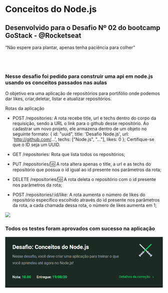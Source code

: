 # Conceitos do Node.js

## Desenvolvido para o Desafio Nº 02 do bootcamp GoStack - @Rocketseat

“Não espere para plantar, apenas tenha paciência para colher”
<br/><br/><br/><br/>

### Nesse desafio foi pedido para construir uma api em node.js usando os conceitos passados nas aulas

 O objetivo era uma aplicação de repositórios para portifólio onde podemos dar likes, criar,deletar, listar e atualizar repositórios.

Rotas da aplicação

* POST /repositories: A rota recebe title, url e techs dentro do corpo da requisição, sendo a URL o link para o github desse repositório. Ao cadastrar um novo projeto, ele armazena dentro de um objeto no seguinte formato: { id: "uuid", title: 'Desafio Node.js', url: 'http://github.com/...', techs: ["Node.js", "..."], likes: 0 }; Certifique-se que o ID seja um UUID.

* GET /repositories: Rota que lista todos os repositórios;

* PUT /repositories/:id: A rota altera apenas o title, a url e as techs do repositório que possua o id igual ao id presente nos parâmetros da rota;

* DELETE /repositories/:id: A rota deleta o repositório com o id presente nos parâmetros da rota;

* POST /repositories/:id/like: A rota aumenta o número de likes do repositório específico escolhido através do id presente nos parâmetros da rota, a cada chamada dessa rota, o número de likes aumenta em 1;

<img src="https://raw.githubusercontent.com/rocketseat-education/bootcamp-gostack-desafios/master/desafio-conceitos-nodejs/assets/nodejs-example.png"/>

### Todos os testes foram aprovados com sucesso na aplicação 
<img src="https://github.com/adrielborges/Desafio-02-Conceitos-Nodejs/blob/master/assets/readme-assets/test-conclusion.png?raw=true"/>


